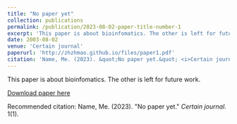 ```yaml
---
title: "No paper yet"
collection: publications
permalink: /publication/2023-08-02-paper-title-number-1
excerpt: 'This paper is about bioinfomatics. The other is left for future work.'
date: 2003-08-02
venue: 'Certain journal'
paperurl: 'http://zhzhmao.github.io/files/paper1.pdf'
citation: 'Name, Me. (2023). &quot;No paper yet.&quot; <i>Certain journal</i>. 1(1).'
---
```

This paper is about bioinfomatics. The other is left for future work.

[Download paper here](http://zhzhmao.github.io/files/paper1.pdf)

Recommended citation: Name, Me. (2023). "No paper yet." <i>Certain journal</i>. 1(1).
